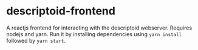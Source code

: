 # descriptoid-frontend

A reactjs frontend for interacting with the descriptoid webserver. Requires nodejs and yarn. Run it by installing dependencies using `yarn install` followed by `yarn start`.
